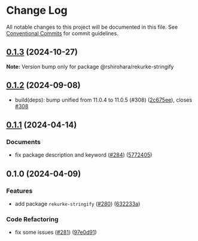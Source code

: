 # Change Log

All notable changes to this project will be documented in this file.
See [Conventional Commits](https://conventionalcommits.org) for commit guidelines.

## [0.1.3](https://github.com/RShirohara/unified-webnovel/compare/@rshirohara/rekurke-stringify@0.1.2...@rshirohara/rekurke-stringify@0.1.3) (2024-10-27)

**Note:** Version bump only for package @rshirohara/rekurke-stringify

## [0.1.2](https://github.com/RShirohara/unified-webnovel/compare/@rshirohara/rekurke-stringify@0.1.1...@rshirohara/rekurke-stringify@0.1.2) (2024-09-08)

* build(deps): bump unified from 11.0.4 to 11.0.5 (#308) ([2c675ee](https://github.com/RShirohara/unified-webnovel/commit/2c675ee)), closes [#308](https://github.com/RShirohara/unified-webnovel/issues/308)

## [0.1.1](https://github.com/RShirohara/unified-webnovel/compare/@rshirohara/rekurke-stringify@0.1.0...@rshirohara/rekurke-stringify@0.1.1) (2024-04-14)

### Documents

* fix package description and keyword ([#284](https://github.com/RShirohara/unified-webnovel/issues/284)) ([5772405](https://github.com/RShirohara/unified-webnovel/commit/5772405051d050e8e7a6f9fbf2e03c6b88304e54))

## 0.1.0 (2024-04-09)

### Features

* add package `rekurke-stringify` ([#280](https://github.com/RShirohara/unified-webnovel/issues/280)) ([632233a](https://github.com/RShirohara/unified-webnovel/commit/632233a950e58fda1d39e9d4053b8f0303c16e3a))

### Code Refactoring

* fix some issues ([#281](https://github.com/RShirohara/unified-webnovel/issues/281)) ([97e0d91](https://github.com/RShirohara/unified-webnovel/commit/97e0d9136b0e310dedad44e581ba70eea6d23e30))
